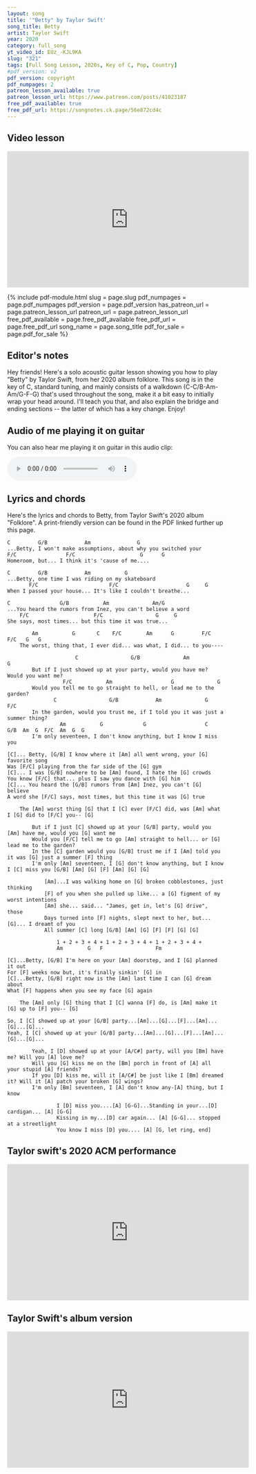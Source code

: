 ```yaml
---
layout: song
title: '"Betty" by Taylor Swift'
song_title: Betty
artist: Taylor Swift
year: 2020
category: full_song
yt_video_id: EUz_-KJL9KA
slug: "321"
tags: [Full Song Lesson, 2020s, Key of C, Pop, Country]
#pdf_version: v2
pdf_version: copyright
pdf_numpages: 2
patreon_lesson_available: true
patreon_lesson_url: https://www.patreon.com/posts/41023187
free_pdf_available: true
free_pdf_url: https://songnotes.ck.page/56e872cd4c
---
```


<!-- patreon_lesson_available: true
patreon_lesson_url: https://www.patreon.com/posts/40474671 -->

<!-- https://youtu.be/SyahJJ332uk -->

<!-- <iframe width="560" height="315" src="https://www.youtube.com/embed/z5jSdu4hH5U" frameborder="0" allow="accelerometer; autoplay; encrypted-media; gyroscope; picture-in-picture" allowfullscreen></iframe> -->

## Video lesson

<iframe width="560" height="315" src="https://www.youtube.com/embed/EUz_-KJL9KA" frameborder="0" allow="accelerometer; autoplay; encrypted-media; gyroscope; picture-in-picture" allowfullscreen></iframe>

{% include pdf-module.html slug = page.slug pdf_numpages = page.pdf_numpages pdf_version = page.pdf_version has_patreon_url = page.patreon_lesson_url patreon_url = page.patreon_lesson_url free_pdf_available = page.free_pdf_available free_pdf_url = page.free_pdf_url song_name = page.song_title pdf_for_sale = page.pdf_for_sale %}

## Editor's notes

Hey friends! Here's a solo acoustic guitar lesson showing you how to play "Betty" by Taylor Swift, from her 2020 album folklore. This song is in the key of C, standard tuning, and mainly consists of a walkdown (C-C/B-Am-Am/G-F-G) that's used throughout the song, make it a bit easy to initially wrap your head around. I'll teach you that, and also explain the bridge and ending sections -- the latter of which has a key change. Enjoy!

## Audio of me playing it on guitar

You can also hear me playing it on guitar in this audio clip:

<audio controls>
  <source src="/audio/323_betty_playthrough.mp3" type="audio/mpeg">
Your browser does not support the audio element.
</audio>

## Lyrics and chords

Here's the lyrics and chords to Betty, from Taylor Swift's 2020 album "Folklore". A print-friendly version can be found in the PDF linked further up this page.

    C         G/B            Am               G                 
    ...Betty, I won't make assumptions, about why you switched your
    F/C                F/C                     G      G
    Homeroom, but... I think it's 'cause of me....

    C         G/B            Am           G
    ...Betty, one time I was riding on my skateboard
           F/C                       F/C                      G     G
    When I passed your house... It's like I couldn't breathe...

    C                G/B           Am              Am/G       
    ...You heard the rumors from Inez, you can't believe a word
        F/C                     F/C                 G     G
    She says, most times... but this time it was true...

            Am           G       C    F/C        Am      G         F/C   F/C   G   G
        The worst, thing that, I ever did... was what, I did... to you----

                          C                 G/B              Am                 G     
            But if I just showed up at your party, would you have me? Would you want me?
                      F/C           Am                   G              G           
            Would you tell me to go straight to hell, or lead me to the garden?
                   C                 G/B            Am              G             F/C
            In the garden, would you trust me, if I told you it was just a summer thing?
                     Am           G             G                   C        G/B  Am  G  F/C  Am  G  G
            I'm only seventeen, I don't know anything, but I know I miss you

    [C]... Betty, [G/B] I know where it [Am] all went wrong, your [G] favorite song
    Was [F/C] playing from the far side of the [G] gym
    [C]... I was [G/B] nowhere to be [Am] found, I hate the [G] crowds
    You know [F/C] that... plus I saw you dance with [G] him
    [C]... You heard the [G/B] rumors from [Am] Inez, you can't [G] believe
    A word she [F/C] says, most times, but this time it was [G] true

        The [Am] worst thing [G] that I [C] ever [F/C] did, was [Am] what I [G] did to [F/C] you-- [G]

            But if I just [C] showed up at your [G/B] party, would you [Am] have me, would you [G] want me
            Would you [F/C] tell me to go [Am] straight to hell... or [G] lead me to the garden?
            In the [C] garden would you [G/B] trust me if I [Am] told you it was [G] just a summer [F] thing
            I'm only [Am] seventeen, I [G] don't know anything, but I know I [C] miss you [G/B] [Am] [G] [F] [Am] [G] [G]

                [Am]...I was walking home on [G] broken cobblestones, just thinking
                [F] of you when she pulled up like... a [G] figment of my worst intentions
                [Am] she... said... "James, get in, let's [G] drive", those
                Days turned into [F] nights, slept next to her, but...[G]... I dreamt of you
                All summer [C] long [G/B] [Am] [G] [F] [F] [G] [G]

                    1 + 2 + 3 + 4 + 1 + 2 + 3 + 4 + 1 + 2 + 3 + 4 +
                    Am        G   F                 Fm    

    [C]...Betty, [G/B] I'm here on your [Am] doorstep, and I [G] planned it out
    For [F] weeks now but, it's finally sinkin' [G] in
    [C]...Betty, [G/B] right now is the [Am] last time I can [G] dream about
    What [F] happens when you see my face [G] again

        The [Am] only [G] thing that I [C] wanna [F] do, is [Am] make it [G] up to [F] you-- [G]

    So, I [C] showed up at your [G/B] party...[Am]...[G]...[F]...[Am]...[G]...[G]...
    Yeah, I [C] showed up at your [G/B] party...[Am]...[G]...[F]...[Am]...[G]...[G]...

            Yeah, I [D] showed up at your [A/C#] party, will you [Bm] have me? Will you [A] love me?
            Will you [G] kiss me on the [Bm] porch in front of [A] all your stupid [A] friends?
            If you [D] kiss me, will it [A/C#] be just like I [Bm] dreamed it? Will it [A] patch your broken [G] wings?
            I'm only [Bm] seventeen, I [A] don't know any-[A] thing, but I know

                    I [D] miss you....[A] [G-G]...Standing in your...[D] cardigan... [A] [G-G]
                    Kissing in my...[D] car again... [A] [G-G]... stopped at a streetlight
                    You know I miss [D] you.... [A] [G, let ring, end]

## Taylor swift's 2020 ACM performance

<iframe width="560" height="315" src="https://www.youtube.com/embed/orXAg5dIMa8" frameborder="0" allow="accelerometer; autoplay; encrypted-media; gyroscope; picture-in-picture" allowfullscreen></iframe>


## Taylor Swift's album version

<iframe width="560" height="315" src="https://www.youtube.com/embed/6TAPqXkZW_I" frameborder="0" allow="accelerometer; autoplay; encrypted-media; gyroscope; picture-in-picture" allowfullscreen></iframe>
